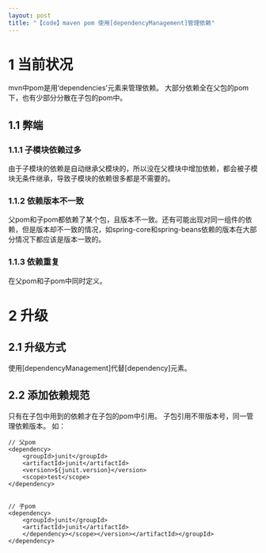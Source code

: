 ```yaml
---
layout: post
title: "【code】maven pom 使用[dependencyManagement]管理依赖"
---
```


# 1 当前状况
mvn中pom是用‘dependencies’元素来管理依赖。
大部分依赖全在父包的pom下，也有少部分分散在子包的pom中。

## 1.1 弊端

### 1.1.1 子模块依赖过多

由于子模块的依赖是自动继承父模块的，所以没在父模块中增加依赖，都会被子模块无条件继承，导致子模块的依赖很多都是不需要的。

### 1.1.2 依赖版本不一致

父pom和子pom都依赖了某个包，且版本不一致。还有可能出现对同一组件的依赖，但是版本却不一致的情况，如spring-core和spring-beans依赖的版本在大部分情况下都应该是版本一致的。

### 1.1.3 依赖重复

在父pom和子pom中同时定义。

# 2 升级
## 2.1 升级方式

使用[dependencyManagement]代替[dependency]元素。

## 2.2 添加依赖规范

只有在子包中用到的依赖才在子包的pom中引用。
子包引用不带版本号，同一管理依赖版本。
如：

~~~~
// 父pom
<dependency>
    <groupId>junit</groupId>
    <artifactId>junit</artifactId>
    <version>${junit.version}</version>
    <scope>test</scope>
</dependency>


// 子pom
<dependency>
    <groupId>junit</groupId>
    <artifactId>junit</artifactId>
    </dependency></scope></version></artifactId></groupId>
</dependency>

~~~~
